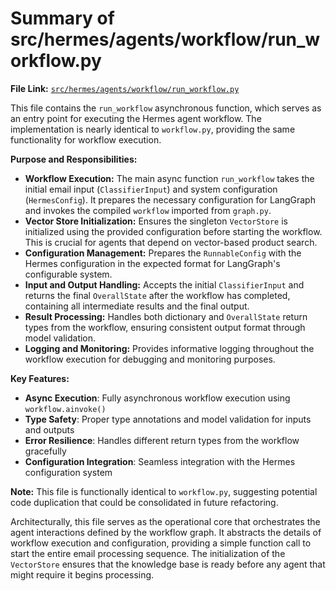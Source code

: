 # Summary of src/hermes/agents/workflow/run_workflow.py

**File Link:** [`src/hermes/agents/workflow/run_workflow.py`](../../../src/hermes/agents/workflow/run_workflow.py)

This file contains the `run_workflow` asynchronous function, which serves as an entry point for executing the Hermes agent workflow. The implementation is nearly identical to `workflow.py`, providing the same functionality for workflow execution.

**Purpose and Responsibilities:**

-   **Workflow Execution:** The main async function `run_workflow` takes the initial email input (`ClassifierInput`) and system configuration (`HermesConfig`). It prepares the necessary configuration for LangGraph and invokes the compiled `workflow` imported from `graph.py`.
-   **Vector Store Initialization:** Ensures the singleton `VectorStore` is initialized using the provided configuration before starting the workflow. This is crucial for agents that depend on vector-based product search.
-   **Configuration Management:** Prepares the `RunnableConfig` with the Hermes configuration in the expected format for LangGraph's configurable system.
-   **Input and Output Handling:** Accepts the initial `ClassifierInput` and returns the final `OverallState` after the workflow has completed, containing all intermediate results and the final output.
-   **Result Processing:** Handles both dictionary and `OverallState` return types from the workflow, ensuring consistent output format through model validation.
-   **Logging and Monitoring:** Provides informative logging throughout the workflow execution for debugging and monitoring purposes.

**Key Features:**
- **Async Execution**: Fully asynchronous workflow execution using `workflow.ainvoke()`
- **Type Safety**: Proper type annotations and model validation for inputs and outputs
- **Error Resilience**: Handles different return types from the workflow gracefully
- **Configuration Integration**: Seamless integration with the Hermes configuration system

**Note:** This file is functionally identical to `workflow.py`, suggesting potential code duplication that could be consolidated in future refactoring.

Architecturally, this file serves as the operational core that orchestrates the agent interactions defined by the workflow graph. It abstracts the details of workflow execution and configuration, providing a simple function call to start the entire email processing sequence. The initialization of the `VectorStore` ensures that the knowledge base is ready before any agent that might require it begins processing. 